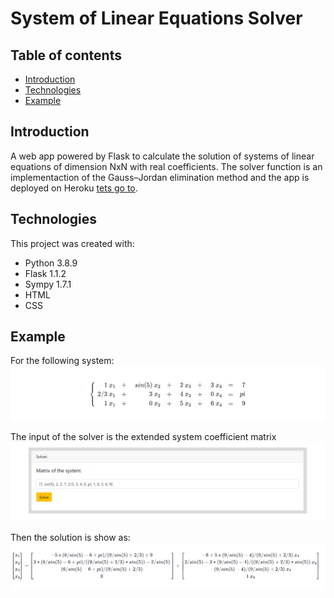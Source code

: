 # System of Linear Equations Solver

## Table of contents
* [Introduction](#introduction)
* [Technologies](#technologies)
* [Example](#example)


## Introduction

A web app powered by Flask to calculate the solution of systems of linear equations of dimension NxN with real coefficients. The solver function is an implementaction of the Gauss–Jordan elimination method and the app is deployed on Heroku [tets go to](https://www.quora.com).


## Technologies
This project was created with:
* Python 3.8.9
* Flask 1.1.2
* Sympy 1.7.1
* HTML
* CSS

## Example
For the following system:
![System](./static/images/screenshot1.png)

The input of the solver is the extended system coefficient matrix
![Solution](./static/images/screenshot3.png)

Then the solution is show as:
![Solution](./static/images/screenshot2.png)
